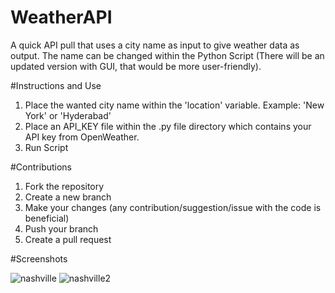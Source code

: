 # WeatherAPI
A quick API pull that uses a city name as input to give weather data as output. 
The name can be changed within the Python Script (There will be an updated version with GUI, that would be more user-friendly).

#Instructions and Use
1) Place the wanted city name within the 'location' variable. Example: 'New York' or 'Hyderabad'
2) Place an API_KEY file within the .py file directory which contains your API key from OpenWeather.
3) Run Script

#Contributions
1) Fork the repository
2) Create a new branch
3) Make your changes (any contribution/suggestion/issue with the code is beneficial)
4) Push your branch
5) Create a pull request

#Screenshots

![nashville](https://github.com/user-attachments/assets/9344bd92-6f87-45f3-b59b-843665735178)
![nashville2](https://github.com/user-attachments/assets/615f6d45-a521-41ab-bd56-58a95f5775b8)

